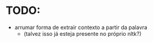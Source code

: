 # TODO:
- arrumar forma de extrair contexto a partir da palavra 
  - (talvez isso já esteja presente no próprio nltk?)